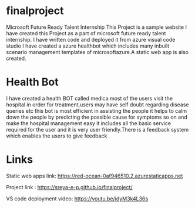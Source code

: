 # finalproject
Microsoft Future Ready Talent Internship
This Project is a sample website
I have created this Project as a part of microsoft future ready talent internship. 
I have written code and deployed it from azure visual code studio
I have created a azure healthbot which includes many inbuilt scenario management templates of microsoftazure.A static web app is also created.

# Health Bot

 I have created a health BOT called medica most of the users visit the hospital in order for treatment,users may have self doubt regarding disease queries etc this bot is most efficient in assisting the people it helps to calm down the people by predicting the possible cause for symptoms so on and make the hospital management easy it includes all the basic service required for the user and it is very user friendly.There is a feedback system which enables the users to give feedback

# Links

Static web apps link: https://red-ocean-0af946510.2.azurestaticapps.net

Project link : https://sreya-e-p.github.io/finalproject/

VS code deployment video: https://youtu.be/idyM3k4L36s


